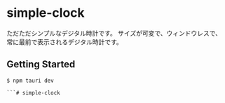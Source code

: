 # simple-clock

ただただシンプルなデジタル時計です。
サイズが可変で、ウィンドウレスで、常に最前で表示されるデジタル時計です。

## Getting Started

```
$ npm tauri dev

```#   s i m p l e - c l o c k  
 